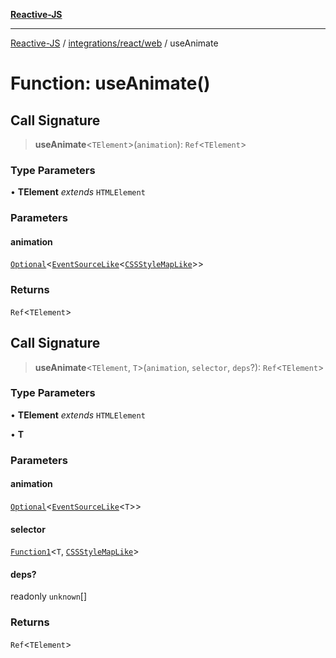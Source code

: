 [**Reactive-JS**](../../../../README.md)

***

[Reactive-JS](../../../../README.md) / [integrations/react/web](../README.md) / useAnimate

# Function: useAnimate()

## Call Signature

> **useAnimate**\<`TElement`\>(`animation`): `Ref`\<`TElement`\>

### Type Parameters

• **TElement** *extends* `HTMLElement`

### Parameters

#### animation

[`Optional`](../../../../functions/type-aliases/Optional.md)\<[`EventSourceLike`](../../../../computations/interfaces/EventSourceLike.md)\<[`CSSStyleMapLike`](../../../web/interfaces/CSSStyleMapLike.md)\>\>

### Returns

`Ref`\<`TElement`\>

## Call Signature

> **useAnimate**\<`TElement`, `T`\>(`animation`, `selector`, `deps`?): `Ref`\<`TElement`\>

### Type Parameters

• **TElement** *extends* `HTMLElement`

• **T**

### Parameters

#### animation

[`Optional`](../../../../functions/type-aliases/Optional.md)\<[`EventSourceLike`](../../../../computations/interfaces/EventSourceLike.md)\<`T`\>\>

#### selector

[`Function1`](../../../../functions/type-aliases/Function1.md)\<`T`, [`CSSStyleMapLike`](../../../web/interfaces/CSSStyleMapLike.md)\>

#### deps?

readonly `unknown`[]

### Returns

`Ref`\<`TElement`\>
